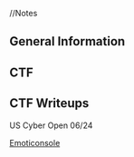 //Notes
<h2>General Information</h2>

<h2>CTF</h2>

<h2>CTF Writeups</h2>
US Cyber Open 06/24

[Emoticonsole](WriteUPs/Emoticonsole.md)
